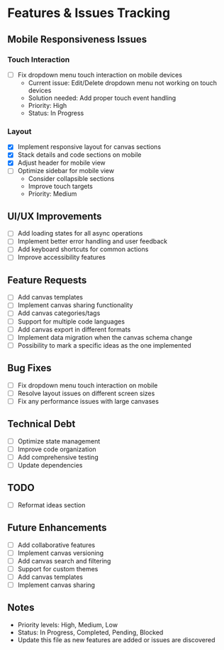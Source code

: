 # Features & Issues Tracking

## Mobile Responsiveness Issues

### Touch Interaction

- [ ] Fix dropdown menu touch interaction on mobile devices
  - Current issue: Edit/Delete dropdown menu not working on touch devices
  - Solution needed: Add proper touch event handling
  - Priority: High
  - Status: In Progress

### Layout

- [x] Implement responsive layout for canvas sections
- [x] Stack details and code sections on mobile
- [x] Adjust header for mobile view
- [ ] Optimize sidebar for mobile view
  - Consider collapsible sections
  - Improve touch targets
  - Priority: Medium

## UI/UX Improvements

- [ ] Add loading states for all async operations
- [ ] Implement better error handling and user feedback
- [ ] Add keyboard shortcuts for common actions
- [ ] Improve accessibility features

## Feature Requests

- [ ] Add canvas templates
- [ ] Implement canvas sharing functionality
- [ ] Add canvas categories/tags
- [ ] Support for multiple code languages
- [ ] Add canvas export in different formats
- [ ] Implement data migration when the canvas schema change
- [ ] Possibility to mark a specific ideas as the one implemented

## Bug Fixes

- [ ] Fix dropdown menu touch interaction on mobile
- [ ] Resolve layout issues on different screen sizes
- [ ] Fix any performance issues with large canvases

## Technical Debt

- [ ] Optimize state management
- [ ] Improve code organization
- [ ] Add comprehensive testing
- [ ] Update dependencies

## TODO

- [ ] Reformat ideas section

## Future Enhancements

- [ ] Add collaborative features
- [ ] Implement canvas versioning
- [ ] Add canvas search and filtering
- [ ] Support for custom themes
- [ ] Add canvas templates
- [ ] Implement canvas sharing

## Notes

- Priority levels: High, Medium, Low
- Status: In Progress, Completed, Pending, Blocked
- Update this file as new features are added or issues are discovered
